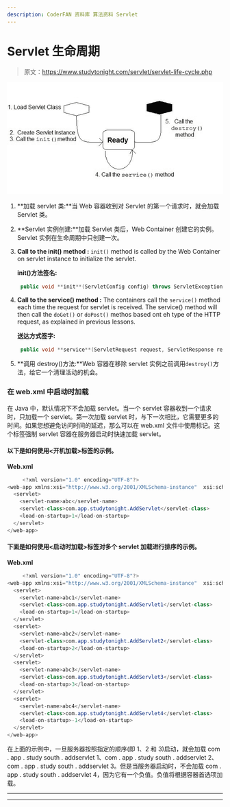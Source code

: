 ```yaml
---
description: CoderFAN 资料库 算法资料 Servlet
---
```


# Servlet 生命周期

> 原文：<https://www.studytonight.com/servlet/servlet-life-cycle.php>

![servlet life cycle](img/d43f423879991d47e79476d953220360.png)

1.  **加载 servlet 类:**当 Web 容器收到对 Servlet 的第一个请求时，就会加载 Servlet 类。
2.  **Servlet 实例创建:**加载 Servlet 类后，Web Container 创建它的实例。Servlet 实例在生命周期中只创建一次。
3.  **Call to the init() method :** `init()` method is called by the Web Container on servlet instance to initialize the servlet.

    **init()方法签名:**

    ```java
     public void **init**(ServletConfig config) throws ServletException 
    ```

4.  **Call to the service() method :** The containers call the `service()` method each time the request for servlet is received. The service() method will then call the `doGet()` or `doPost()` methos based ont eh type of the HTTP request, as explained in previous lessons.

    **送达方式签字:**

    ```java
     public void **service**(ServletRequest request, ServletResponse response) throws ServletException, IOException 
    ```

5.  **调用 destroy()方法:**Web 容器在移除 servlet 实例之前调用`destroy()`方法，给它一个清理活动的机会。

### 在 web.xml 中启动时加载

在 Java 中，默认情况下不会加载 servlet。当一个 servlet 容器收到一个请求时，只加载一个 servlet。第一次加载 servlet 时，与下一次相比，它需要更多的时间。如果您想避免访问时间的延迟，那么可以在 web.xml 文件中使用<load-on-startup>标记。这个标签强制 servlet 容器在服务器启动时快速加载 servlet。</load-on-startup>

#### **以下是如何使用<开机加载>标签的示例。**

**Web.xml**

```java
	 <?xml version="1.0" encoding="UTF-8"?>
<web-app xmlns:xsi="http://www.w3.org/2001/XMLSchema-instance"  xsi:schemaLocation="http://xmlns.jcp.org/xml/ns/javaee http://xmlns.jcp.org/xml/ns/javaee/web-app_4_0.xsd" id="WebApp_ID" version="4.0">
  <servlet>
  	<servlet-name>abc</servlet-name>
  	<servlet-class>com.app.studytonight.AddServlet</servlet-class>
	<load-on-startup>1</load-on-startup> 
  </servlet>
</web-app> 

```

#### **下面是如何使用<启动时加载>标签对多个 servlet 加载进行排序的示例。**

**Web.xml**

```java
	 <?xml version="1.0" encoding="UTF-8"?>
<web-app xmlns:xsi="http://www.w3.org/2001/XMLSchema-instance"  xsi:schemaLocation="http://xmlns.jcp.org/xml/ns/javaee http://xmlns.jcp.org/xml/ns/javaee/web-app_4_0.xsd" id="WebApp_ID" version="4.0">
  <servlet>
  	<servlet-name>abc1</servlet-name>
  	<servlet-class>com.app.studytonight.AddServlet1</servlet-class>
	<load-on-startup>1</load-on-startup> 
  </servlet>
  <servlet>
  	<servlet-name>abc2</servlet-name>
  	<servlet-class>com.app.studytonight.AddServlet2</servlet-class>
	<load-on-startup>2</load-on-startup> 
  </servlet>
  <servlet>
  	<servlet-name>abc3</servlet-name>
  	<servlet-class>com.app.studytonight.AddServlet3</servlet-class>
	<load-on-startup>3</load-on-startup> 
  </servlet>
  <servlet>
  	<servlet-name>abc4</servlet-name>
  	<servlet-class>com.app.studytonight.AddServlet4</servlet-class>
	<load-on-startup>-1</load-on-startup> 
  </servlet>
</web-app> 

```

在上面的示例中，一旦服务器按照指定的顺序(即 1、2 和 3)启动，就会加载 com . app . study south . addservlet 1、com . app . study south . addservlet 2、com . app . study south . addservlet 3。但是当服务器启动时，不会加载 com . app . study south . addservlet 4，因为它有一个负值。负值将根据容器首选项加载。

* * *

* * *